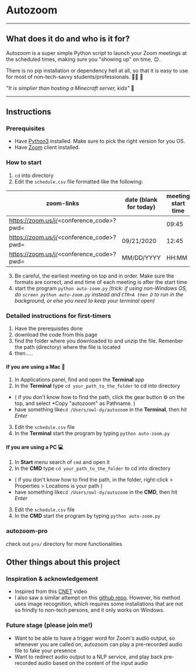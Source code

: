 # Autozoom
--------
## What does it do and who is it for?

Autozoom is a super simple Python script to launch your Zoom meetings at the scheduled times, making sure you "showing up" on time, :wink:. 

There is no pip installation or dependency hell at all, so that it is easy to use for most of non-tech-savvy students/professionals. :man_student: :briefcase:

*"It is simplier than hosting a Minecraft server, kids"* :boy:

------
## Instructions
### Prerequisites
- Have [Python3](https://www.python.org/downloads/) installed. Make sure to pick the right version for you OS.
- Have [Zoom](https://zoom.us/download) client installed.
### How to start
1. `cd` into directory 
2. Edit the `schedule.csv` file formatted like the following:

| zoom-links |	date (blank for today) | meeting start time | meeting end time |
|--------------------------------------------------|--------|-----|-----|
|https://zoom.us/j/<conference_code>?pwd=<password>|		|09:45|10:30|
|https://zoom.us/j/<conference_code>?pwd=<password>|09/21/2020|12:45|13:30|
|https://zoom.us/j/<conference_code>?pwd=<password>|MM/DD/YYYY|HH:MM|HH:MM|
3. Be careful, the earliest meeting on top and in order. Make sure the formats are correct, and end time of each meeting is after the start time
4.  start the program `python auto-zoom.py` *(trick: if using non-Windows OS, do `screen python auto-zoom.py` instead and `CTR+A then D` to run in the background, or else you need to keep your terminal open)*

### Detailed instructions for first-timers
1. Have the prerequisites done
2. download the code from this page
3. find the folder where you downloaded to and unzip the file. Remenber the path (directory) where the file is located
4. then.....
#### If you are using a Mac :apple:
1. In Applications panel, find and open the **Terminal** app
2. In the **Terminal** type `cd your_path_to_the_folder` to cd into directory 
- ( if you don't know how to find the path, click the gear button :gear: on the top, and select *Copy "autozoom" as Pathname. )
- have something like`cd /Users/owl-dy/autozoom` in the **Terminal**, then hit *Enter*
3. Edit the `schedule.csv` file
4. In the **Terminal** start the program by typing `python auto-zoom.py`
#### If you are using a PC :computer:
1. In **Start** menu search of `cmd` and open it
2. In the **CMD** type `cd your_path_to_the_folder` to cd into directory 
- ( if you don't know how to find the path, in the folder, right-click > Properties > Locations is your path )
- have something like`cd /Users/owl-dy/autozoom` in the **CMD**, then hit *Enter*
3. Edit the `schedule.csv` file
4. In the **CMD** start the program by typing `python auto-zoom.py`

### autozoom-pro
check out `pro/` directory for more functionalities

## Other things about this project
### Inspiration & acknowledgement
- Inspired from this [CNET](https://www.youtube.com/watch?v=b-VCzLiyFxc) video
- I also saw a similar attempt on this [github repo](https://github.com/Kn0wn-Un/Auto-Zoom). However, his method uses image recognition, which requires some installations that are not so frindly to non-tech persons, and it only works on Windows. 
### Future stage (please join me!)
- Want to be able to have a trigger word for Zoom's audio output, so whenever you are called on, autozoom can play a pre-recorded audio file to fake your presence
- Want to redirect audio output to a NLP service, and play back pre-recorded audio based on the content of the input audio

